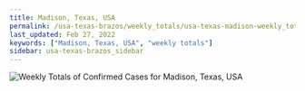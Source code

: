 ```yaml
---
title: Madison, Texas, USA
permalink: /usa-texas-brazos/weekly_totals/usa-texas-madison-weekly_totals.html
last_updated: Feb 27, 2022
keywords: ["Madison, Texas, USA", "weekly totals"]
sidebar: usa-texas-brazos_sidebar
---
```


![Weekly Totals of Confirmed Cases for Madison, Texas, USA](/covid_tracker/images/graphs/usa-texas-madison-weekly_totals_graph.png)
